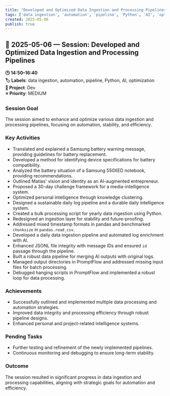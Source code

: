 ```yaml
---
title: "Developed and Optimized Data Ingestion and Processing Pipelines"
tags: ['data ingestion', 'automation', 'pipeline', 'Python', 'AI', 'optimization']
created: 2025-05-06
publish: true
---
```


## 📅 2025-05-06 — Session: Developed and Optimized Data Ingestion and Processing Pipelines

**🕒 14:50–16:40**  
**🏷️ Labels**: data ingestion, automation, pipeline, Python, AI, optimization  
**📂 Project**: Dev  
**⭐ Priority**: MEDIUM  


### Session Goal
The session aimed to enhance and optimize various data ingestion and processing pipelines, focusing on automation, stability, and efficiency.

### Key Activities
- Translated and explained a Samsung battery warning message, providing guidelines for battery replacement.
- Developed a method for identifying device specifications for battery compatibility.
- Analyzed the battery situation of a Samsung 550XED notebook, providing recommendations.
- Outlined Matías' vision and identity as an AI-augmented entrepreneur.
- Proposed a 30-day challenge framework for a media-intelligence system.
- Optimized personal intelligence through knowledge clustering.
- Designed a sustainable daily log pipeline and a durable daily intelligence system.
- Created a bulk processing script for yearly data ingestion using Python.
- Redesigned an ingestion layer for stability and future-proofing.
- Addressed mixed timestamp formats in pandas and benchmarked `chunksize` in `pandas.read_csv`.
- Developed a daily data ingestion pipeline and automated log enrichment with AI.
- Enhanced JSONL file integrity with message IDs and ensured `id` passage through the pipeline.
- Built a robust data pipeline for merging AI outputs with original logs.
- Managed output directories in PromptFlow and addressed missing input files for batch processing.
- Debugged hanging scripts in PromptFlow and implemented a robust loop for data processing.

### Achievements
- Successfully outlined and implemented multiple data processing and automation strategies.
- Improved data integrity and processing efficiency through robust pipeline designs.
- Enhanced personal and project-related intelligence systems.

### Pending Tasks
- Further testing and refinement of the newly implemented pipelines.
- Continuous monitoring and debugging to ensure long-term stability.

### Outcome
The session resulted in significant progress in data ingestion and processing capabilities, aligning with strategic goals for automation and efficiency.
